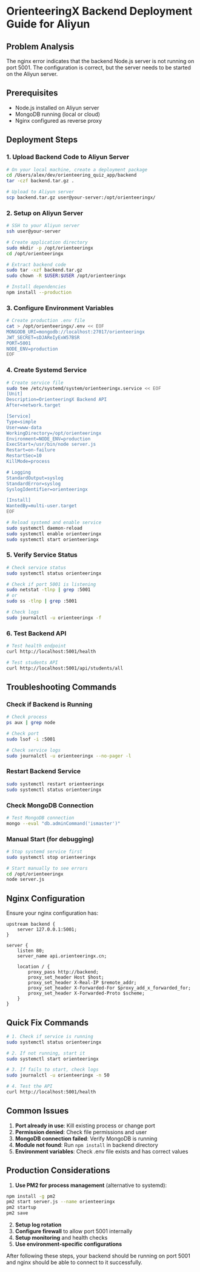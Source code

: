 # OrienteeringX Backend Deployment Guide for Aliyun

## Problem Analysis
The nginx error indicates that the backend Node.js server is not running on port 5001. The configuration is correct, but the server needs to be started on the Aliyun server.

## Prerequisites
- Node.js installed on Aliyun server
- MongoDB running (local or cloud)
- Nginx configured as reverse proxy

## Deployment Steps

### 1. Upload Backend Code to Aliyun Server
```bash
# On your local machine, create a deployment package
cd /Users/alex/dev/orienteering_quiz_app/backend
tar -czf backend.tar.gz .

# Upload to Aliyun server
scp backend.tar.gz user@your-server:/opt/orienteeringx/
```

### 2. Setup on Aliyun Server
```bash
# SSH to your Aliyun server
ssh user@your-server

# Create application directory
sudo mkdir -p /opt/orienteeringx
cd /opt/orienteeringx

# Extract backend code
sudo tar -xzf backend.tar.gz
sudo chown -R $USER:$USER /opt/orienteeringx

# Install dependencies
npm install --production
```

### 3. Configure Environment Variables
```bash
# Create production .env file
cat > /opt/orienteeringx/.env << EOF
MONGODB_URI=mongodb://localhost:27017/orienteeringx
JWT_SECRET=sDJAReIyExW57BSR
PORT=5001
NODE_ENV=production
EOF
```

### 4. Create Systemd Service
```bash
# Create service file
sudo tee /etc/systemd/system/orienteeringx.service << EOF
[Unit]
Description=OrienteeringX Backend API
After=network.target

[Service]
Type=simple
User=www-data
WorkingDirectory=/opt/orienteeringx
Environment=NODE_ENV=production
ExecStart=/usr/bin/node server.js
Restart=on-failure
RestartSec=10
KillMode=process

# Logging
StandardOutput=syslog
StandardError=syslog
SyslogIdentifier=orienteeringx

[Install]
WantedBy=multi-user.target
EOF

# Reload systemd and enable service
sudo systemctl daemon-reload
sudo systemctl enable orienteeringx
sudo systemctl start orienteeringx
```

### 5. Verify Service Status
```bash
# Check service status
sudo systemctl status orienteeringx

# Check if port 5001 is listening
sudo netstat -tlnp | grep :5001
# or
sudo ss -tlnp | grep :5001

# Check logs
sudo journalctl -u orienteeringx -f
```

### 6. Test Backend API
```bash
# Test health endpoint
curl http://localhost:5001/health

# Test students API
curl http://localhost:5001/api/students/all
```

## Troubleshooting Commands

### Check if Backend is Running
```bash
# Check process
ps aux | grep node

# Check port
sudo lsof -i :5001

# Check service logs
sudo journalctl -u orienteeringx --no-pager -l
```

### Restart Backend Service
```bash
sudo systemctl restart orienteeringx
sudo systemctl status orienteeringx
```

### Check MongoDB Connection
```bash
# Test MongoDB connection
mongo --eval "db.adminCommand('ismaster')"
```

### Manual Start (for debugging)
```bash
# Stop systemd service first
sudo systemctl stop orienteeringx

# Start manually to see errors
cd /opt/orienteeringx
node server.js
```

## Nginx Configuration
Ensure your nginx configuration has:
```nginx
upstream backend {
    server 127.0.0.1:5001;
}

server {
    listen 80;
    server_name api.orienteeringx.cn;
    
    location / {
        proxy_pass http://backend;
        proxy_set_header Host $host;
        proxy_set_header X-Real-IP $remote_addr;
        proxy_set_header X-Forwarded-For $proxy_add_x_forwarded_for;
        proxy_set_header X-Forwarded-Proto $scheme;
    }
}
```

## Quick Fix Commands
```bash
# 1. Check if service is running
sudo systemctl status orienteeringx

# 2. If not running, start it
sudo systemctl start orienteeringx

# 3. If fails to start, check logs
sudo journalctl -u orienteeringx -n 50

# 4. Test the API
curl http://localhost:5001/health
```

## Common Issues

1. **Port already in use**: Kill existing process or change port
2. **Permission denied**: Check file permissions and user
3. **MongoDB connection failed**: Verify MongoDB is running
4. **Module not found**: Run `npm install` in backend directory
5. **Environment variables**: Check .env file exists and has correct values

## Production Considerations

1. **Use PM2 for process management** (alternative to systemd):
```bash
npm install -g pm2
pm2 start server.js --name orienteeringx
pm2 startup
pm2 save
```

2. **Setup log rotation**
3. **Configure firewall** to allow port 5001 internally
4. **Setup monitoring** and health checks
5. **Use environment-specific configurations**

After following these steps, your backend should be running on port 5001 and nginx should be able to connect to it successfully.